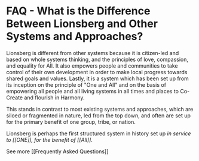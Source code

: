 # FAQ - What is the Difference Between Lionsberg and Other Systems and Approaches?

Lionsberg is different from other systems because it is citizen-led and based on whole systems thinking, and the principles of love, compassion, and equality for All. It also empowers people and communities to take control of their own development in order to make local progress towards shared goals and values. Lastly, it is a system which has been set up from its inception on the principle of "One and All" and on the basis of empowering all people and all living systems in all times and places to Co-Create and flourish in Harmony. 

This stands in contrast to most existing systems and approaches, which are siloed or fragmented in nature, led from the top down, and often are set up for the primary benefit of one group, tribe, or nation. 

Lionsberg is perhaps the first structured system in history set up *in service to [[ONE]], for the benefit of [[All]]*. 

See more [[Frequently Asked Questions]]  